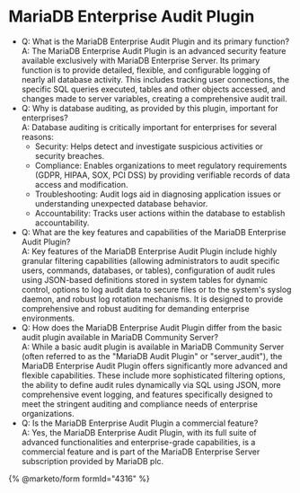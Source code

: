 # MariaDB Enterprise Audit Plugin

* Q: What is the MariaDB Enterprise Audit Plugin and its primary function?\
  A: The MariaDB Enterprise Audit Plugin is an advanced security feature available exclusively with MariaDB Enterprise Server. Its primary function is to provide detailed, flexible, and configurable logging of nearly all database activity. This includes tracking user connections, the specific SQL queries executed, tables and other objects accessed, and changes made to server variables, creating a comprehensive audit trail.
* Q: Why is database auditing, as provided by this plugin, important for enterprises?\
  A: Database auditing is critically important for enterprises for several reasons:
  * Security: Helps detect and investigate suspicious activities or security breaches.
  * Compliance: Enables organizations to meet regulatory requirements (GDPR, HIPAA, SOX, PCI DSS) by providing verifiable records of data access and modification.
  * Troubleshooting: Audit logs aid in diagnosing application issues or understanding unexpected database behavior.
  * Accountability: Tracks user actions within the database to establish accountability.
* Q: What are the key features and capabilities of the MariaDB Enterprise Audit Plugin?\
  A: Key features of the MariaDB Enterprise Audit Plugin include highly granular filtering capabilities (allowing administrators to audit specific users, commands, databases, or tables), configuration of audit rules using JSON-based definitions stored in system tables for dynamic control, options to log audit data to secure files or to the system's syslog daemon, and robust log rotation mechanisms. It is designed to provide comprehensive and robust auditing for demanding enterprise environments.
* Q: How does the MariaDB Enterprise Audit Plugin differ from the basic audit plugin available in MariaDB Community Server?\
  A: While a basic audit plugin is available in MariaDB Community Server (often referred to as the "MariaDB Audit Plugin" or "server\_audit"), the MariaDB Enterprise Audit Plugin offers significantly more advanced and flexible capabilities. These include more sophisticated filtering options, the ability to define audit rules dynamically via SQL using JSON, more comprehensive event logging, and features specifically designed to meet the stringent auditing and compliance needs of enterprise organizations.
* Q: Is the MariaDB Enterprise Audit Plugin a commercial feature?\
  A: Yes, the MariaDB Enterprise Audit Plugin, with its full suite of advanced functionalities and enterprise-grade capabilities, is a commercial feature and is part of the MariaDB Enterprise Server subscription provided by MariaDB plc.

{% @marketo/form formId="4316" %}
